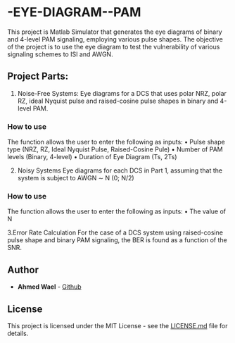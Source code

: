 # -EYE-DIAGRAM--PAM

This project is Matlab Simulator that generates the eye diagrams of binary and 4-level PAM signaling, employing various pulse shapes.
The objective of the project is to use the eye diagram to test the vulnerability of various signaling schemes to ISI and AWGN.

## Project Parts:
1. Noise-Free Systems:
Eye diagrams for a DCS that uses polar NRZ, polar RZ, ideal Nyquist pulse and raised-cosine pulse shapes in binary and 4-level PAM.

### How to use
The function allows the user to enter the following as inputs:
• Pulse shape type (NRZ, RZ, Ideal Nyquist Pulse, Raised-Cosine Pule)
• Number of PAM levels (Binary, 4-level)
• Duration of Eye Diagram (Ts, 2Ts)

2. Noisy Systems
Eye diagrams for each DCS in Part 1, assuming that the system is subject to AWGN ∼ N (0; N/2)
### How to use
The function allows the user to enter the following as inputs:
• The value of N

3.Error Rate Calculation
For the case of a DCS system using raised-cosine pulse shape and binary PAM signaling, the BER is found as a function of the SNR.

## Author

* **Ahmed Wael** - [Github](https://github.com/ahmedwael19)

## License

This project is licensed under the MIT License - see the [LICENSE.md](LICENSE.md) file for details.
